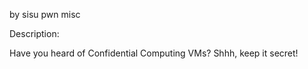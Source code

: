 by sisu
pwn misc

Description:

Have you heard of Confidential Computing VMs? Shhh, keep it secret!
